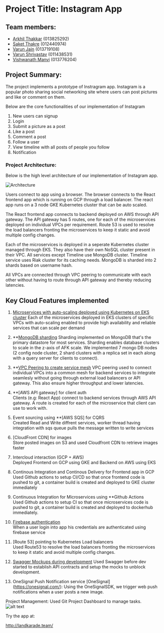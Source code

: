 # Project Title: Instagram App

## Team members: 

- [Arkhil Thakkar](https://github.com/arkil) (013825292) <br />
- [Saket Thakre](https://github.com/saketthakare) (012440974) <br />
- [Varun Jain](https://github.com/thevarunjain) (013719108)  <br />
- [Varun Shrivastav](https://github.com/svarun1307) (011438531)  <br />
- [Vishwanath Manvi](https://github.com/vishumanvi) (013776204)  <br />

## Project Summary:
The project implements a prototype of Instragram app. Instagram is a popular photo sharing social networking site where users can post pictures and like or comment on them. 

Below are the core functionalities of our implementation of Instagram <br/>

1. New users can signup <br/>
2. Login <br/>
3. Submit a picture as a post <br/>
4. Like a post <br/>
5. Comment a post <br/>
6. Follow a user <br/>
7. View timeline with all posts of people you follow <br/>
8. Notification <br/>


### Project Architecture: <br/>
Below is the high level architecture of our implementation of Instagram app.

![Architecture](https://github.com/nguyensjsu/fa19-281-kohara-hi-kohara/blob/master/Screenshots/Architecture%20DIagram.png)

Users connect to app using a browser. The browser connects to the React frontend app which is running on GCP through a load balancer. The react app runs on a 3 node GKE Kubernetes cluster that can be auto scaled.

The React frontend app connects to backend deployed on AWS through API gateway. The API gateway has 5 routes, one for each of the microservices deployed on individual VPCs per requirement. Route 53 is used to resolve the load balancers fronting the microservices to keep it static and avoid multiple config changes.

Each of the microservices is deployed in a seperate Kubernetes cluster managed through EKS. They also have their own NoSQL cluster present in their VPC. All services except Timeline use MongoDB cluster. Timeline service uses Riak cluster for its caching needs. MongoDB is sharded into 2 shards based on username hash. 

All VPCs are connected through VPC peering to communicate with each other without having to route through API gateway and thereby reducing latencies. 

## Key Cloud Features implemented
1. [Microservices with auto-scaling deployed using Kubernetes on EKS cluster](https://github.com/nguyensjsu/fa19-281-kohara-hi-kohara/blob/master/eks/README.md)
  Each of the microservices deployed in EKS clusters of specific VPCs with auto-scaling enabled to provide high availability and reliable services that can scale per demand
  
2. **[MongoDB sharding](https://github.com/nguyensjsu/fa19-281-kohara-hi-kohara/blob/master/Mongo-Sharding/Sharding%20Instructions.md)
    Sharding implemented on MongoDB that's the primary datastore for most services. Sharding enables database clusters to scale in the z-axis of AFK scale. We implemented 7 mongo DB nodes (2 config node cluster, 2 shard clusters with a replica set in each along with a query server for clients to connect).
    
3. **[VPC Peering to create service mesh](https://github.com/nguyensjsu/fa19-281-kohara-hi-kohara/blob/master/docs/1.%20VPN%20Peering%20Instructions.md)
  VPC peering used to connect individual VPCs into a common mesh for backend services to integrate seamlesly without going through external load balancers or API gateway. This also ensure higher throughput and lower latencies.
  
4. **[AWS API gateway] for client auth <br/>
  Clients (e.g: React App) connect to backend services through AWS API gateway. A route is created for each of the microservice that client can use to work with.
  
5. Event sourcing using **[AWS SQS] for CQRS <br/>
  Created Read and Write diffrent services, worker thread having integration with sqs queue pulls the message written to write services 

6. [CloudFront CDN] for images <br/>
 Store posted images on S3 and used Cloudfront  CDN to retrieve images faster 

7. Intercloud interaction (GCP + AWS)<br/>
Deployed Frontend on GCP using GKE and Backend on AWS using EKS

8. Continous Integration and Continous Delivery for Frontend app in GCP 
  Used Github actions to setup CI/CD so that once frontend code is pushed to git, a container build is created and deployed to GKE cluster immediately 

9. Continuous Integration for Microservices using **Github Actions <br/>
  Used Github actions to setup CI so that once microservices code is pushed to git, a container build is created and deployed to dockerhub immediately.
  
10. [Firebase authentication](https://github.com/nguyensjsu/fa19-281-kohara-hi-kohara/blob/master/Firebase/Readme.md) <br/>
    When a user login into app his credentials are authenticated using firebase service
    
11. [Route 53] pointing to Kubernetes Load balancers <br/>
    Used Route53 to resolve the load balancers fronting the microservices to keep it static and avoid multiple config changes.

12. [Swagger Mockups during development](https://app.swaggerhub.com/apis-docs/saketthakare/instagram-cmpe281/1)
    Used Swagger before dev started to establish API contracts and setup the mocks to unblock development.

13. OneSignal Push Notification service [OneSignal] (https://onesignal.com/): Using the OneSignalSDK, we trigger web push notifications when a user posts a new image.


Project Management:
Used Git Project Dashboard to manage tasks.
![alt text](https://github.com/nguyensjsu/fa19-281-kohara-hi-kohara/blob/master/docs/gitproject.png "Project Dashboard")


Try the app at:

http://landkarade.team/


